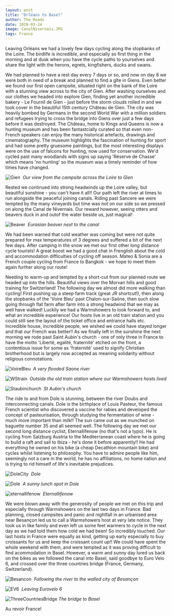 ```yaml
---
layout: post
title: "Orléans to Basel"
author: The Reads
date: 2018-03-24
image: CanalNivernais.JPG
tags: France
---
```


Leaving Orléans we had a lovely few days cycling along the stopbanks of the Loire. The birdlife is incredible, and especially so first thing in the morning and at dusk when you have the cycle paths to yourselves and share the light with the herons, egrets, kingfishers, ducks and swans. 

We had planned to have a rest day every 7 days or so, and now on day 8 we were both in need of a break and planned to find a gîte in Giens. Even better we found our first open campsite, situated right on the bank of the Loire with a stunning view across to the city of Gien. After washing ourselves and our clothes we headed into explore Gien, finding yet another incredible bakery - Le Fournil de Gien - just before the storm clouds rolled in and we took cover in the beautiful 15th century Château de Gien. The city was heavily bombed by Germans in the second World War with a million soldiers and refugees trying to cross the bridge into Giens over just a few days before it was destroyed. The Château, home to Kings and Queens is now a hunting museum and has been fantastcially curated so that even non-French speakers can enjoy the many historical artefacts, drawings and cinematography. The museum highlights the fascination of hunting for sport and had some pretty gruesome paintings, but the most interesting displays were on the use of falcons for hunting, now used for conservation. We'd cycled past many woodlands with signs up saying 'Réserve de Chasse' which means 'no hunting' so the museum was a timely reminder of how times have changed. 

![Gien](assets/img/Gien.jpg)  *Our view from the campsite across the Loire to Gien*

Rested we continued into strong headwinds up the Loire valley, but beautiful sunshine - you can't have it all!! Our path left the river at times to run alongside the peaceful joining canals. Riding past Sancere we were tempted by the many vineyards but time was not on our side so we pressed on along the Canal de Nivernais. Our reward however, seeing otters and beavers duck in and outof the water beside us, just magical!  

![Beaver](assets/img/Beaver.jpg)  *Eurasian beaver next to the canal*

We had been warned that cold weather was coming but were not quite prepared for max temperatures of 3 degrees and suffered a bit of the next few days. After camping in the snow we met our first other long distance cycle tourists! A great boost we had a good chat in Frenglish about the cold and accommodation difficulties of cycling off season. Mateo & Sonia are a French couple cycling from France to Bangkok - we hope to meet them again further along our route!  

Needing to warm-up and tempted by a short-cut from our planned route we headed up into the hills. Beautiful views over the Morvan hills and good training for Switzerland! The following day we almost did more walking than cycling! First pushing up a steep farm track (great JR shortcut!), then along the stopbanks of the 'Voire Bleu' past Chalon-sur-Saône, then such slow going through flat farm after farm into a strong headwind that we may as well have walked! Luckily we had a Warmshowers to look forward to, and what an incredible experience! Our hosts live in an old train station and you could still see the layout of the ticket office and entrance halls etc. Incredible house, incredible people, we wished we could have stayed longer and that our French was better!! As we finally left in the sunshine the next morning we rode past Saint Aubin's church - one of only three in France to have the motto 'Liberté, egalité, fraternité' etched on the front, a contentious issue for some as 'fraternité' used to signify Christian brotherhood but is largely now accepted as meaning solidarity without religious connotations.

![VoireBleu](assets/img/VoireBleu.jpg)  *A very flooded Saone river*

![WStrain](assets/img/WStrain.jpg)  *Outside the old train station where our Warmshowers hosts lived*

![Staubinchurch](assets/img/Staubinchurch.jpg)  *St Aubin's church*

The ride to and from Dole is stunning, between the river Doubs and interconnecting canals. Dole is the birthplace of Louis Pasteur, the famous French scientist who discovered a vaccine for rabies and developed the concept of pasteurisation, through studying the fermentation of wine - much more important than milk!! The sun came out as we munched on baguette number 35 and all seemed well. The following day we met our second long distance cyclist, Eternallifenow (no that's not a typo). He is cycling from Salzburg Austria to the Mediterranean coast where he is going to build a raft and sail to Ibiza - he's done it before apparently!! He had everything he owned on his bike (a cheap Decathlon mountain bike) and cycles whilst listening to philosophy. You have to admire people like him, seemingly not a care in the world, he has no affiliations, no home nation and is trying to rid himself of life's inevitable prejudices.  

![DoleCity](assets/img/DoleCity.jpg)  *Dole*

![Dole](assets/img/Dole.jpg)  *A sunny lunch spot in Dole*

![eternallifenow](assets/img/eternallifenow.jpg)  *Eternallifenow*

We were blown away with the generosity of people we met on this trip and especially through Warmshowers on the last two days in France. Bad planning, closed campsites and panic and nightfall in an urbanised area near Besançon led us to call a Warmshowers host at very late notice. They took us in like family and even left us some feet warmers to cycle in the next day as we had told them how cold we had been! So incredibly touched. Our last hosts in France were equally as kind, getting up early especially to buy croissants for us and keep the croissant count up!! We could have spent the whole weekend with them, and were tempted as it was proving difficult to find acommodation in Basel. However, a warm and sunny day lured us back on the bikes as we followed the canal into Basel, said goodbye to Euro Velo 6, and crossed over the three countries bridge (France, Germany, Switzerland).   

![Besancon](assets/img/Besancon.jpg)  *Following the river to the walled city of Besançon*

![EV6](assets/img/EV6.jpg)  *Leaving Eurovelo 6*

![ThreeCountriesBridge](assets/img/ThreeCountriesBridge.jpg)  *The bridge to Basel*

Au revoir France!
